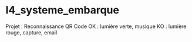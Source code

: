 # I4_systeme_embarque

Projet :
Reconnaissance QR Code
OK : lumière verte, musique
KO : lumière rouge, capture, email
